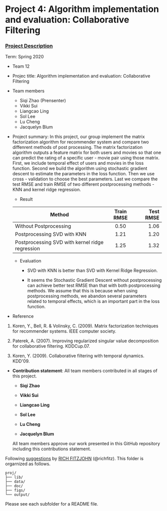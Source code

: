 # Project 4: Algorithm implementation and evaluation: Collaborative Filtering

### [Project Description](doc/project4_desc.md)

Term: Spring 2020

+ Team 12
+ Projec title: Algorithm implementation and evaluation: Collaborative Filtering
+ Team members
	+ Siqi Zhao (Prensenter)
	+ Vikki Sui
	+ Liangcao Ling
	+ Sol Lee
	+ Lu Cheng
    + Jacquelyn Blum

+ Project summary: In this project, our group implement the matrix factorization algorithm for recommender system and compare two diffenrent methods of post processing. The matrix factorization algorithm outputs a feature matrix for both users and movies so that one can predict the rating of a specific user - movie pair using those matrix. First, we include temporal effect of users and movies in the loss function. Second we build the algorithm using stochastic gradient descent to estimate the parameters in the loss function. Then we use cross - validation to choose the best parameters. Last we compare the test RMSE and train RMSE of two different postprocessing methods - KNN and kernel ridge regression. 
        
	
    + Result

     | Method      | Train RMSE  | Test RMSE |
     | ------------- |:-------------:| ------------:|
     | Without Postprocessing      |   0.50   | 1.06  |
     | Postprocessing SVD with KNN | 1.21 | 1.20   |
     | Postprocessing SVD with kernel ridge regression | 1.25 | 1.32  |         
     
    + Evaluation    
      
       + SVD with KNN is better than SVD with Kernel Ridge Regression.     
       
       + It seems the Stochastic Gradient Descent without postprocessing can achieve better test RMSE than that with both 
         postprocessing methods. We assume that this is because when using postprocessing methods, we abandon several     parameters related to temporal effects, which is an important part in the loss function.
	 
        
        
	
+ Reference    
              
 1. Koren, Y., Bell, R. & Volinsky, C. (2009). Matrix factorization techniques for recommender systems. IEEE computer society.

 2. Paterek, A. (2007). Improving regularized singular value decomposition for collaborative filtering. KDDCup.07.

 3. Koren, Y. (2009). Collaborative filtering with temporal dynamics. KDD'09.       
        
	
+ **Contribution statement**: All team members contributed in all stages of this project. 
  
  + **Siqi Zhao** 
  
  + **Vikki Sui** 
  
  + **Liangcao Ling**  
  
  + **Sol Lee** 

  + **Lu Cheng**    
        
  + **Jacquelyn Blum**    
  
  All team members approve our work presented in this GitHub repository including this contributions statement.


Following [suggestions](http://nicercode.github.io/blog/2013-04-05-projects/) by [RICH FITZJOHN](http://nicercode.github.io/about/#Team) (@richfitz). This folder is orgarnized as follows.

```
proj/
├── lib/
├── data/
├── doc/
├── figs/
└── output/
```

Please see each subfolder for a README file.
